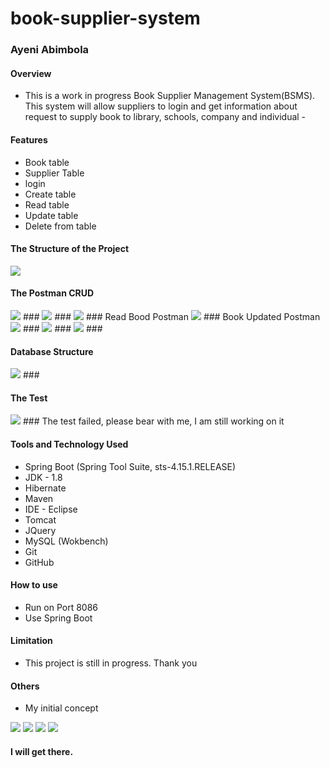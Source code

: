 # book-supplier-system
### 
### Ayeni Abimbola 
#### Overview
- This is a work in progress Book Supplier Management System(BSMS). This system will allow suppliers to login and get information about request to supply book to library, schools, company and individual -

#### Features <br>
* Book table
* Supplier Table
* login
* Create table
* Read table
* Update table
* Delete from table

#### The Structure of the Project <br>
<img src = "Project Structure.jpg">

#### The Postman CRUD <br>
<img src = "First Read book postman.jpg">
###

<img src = "Book Created Postman.jpg">
###

<img src = "Read Bood Postman.jpg">
### Read Bood Postman

<img src = "Book Updated Postman.jpg">
### Book Updated Postman

<img src = "Delete book 15 postman.jpg">
### 


<img src = "Book 15 Deleted postman.jpg">
### 

<img src = "postman console 2.jpg">
###

#### Database Structure
<img src = "Database Table Workbench.jpg">
### 

#### The Test
<img src = "Book Junit Test Failed.jpg">
### The test failed, please bear with me, I am still working on it

#### Tools and Technology Used
* Spring Boot (Spring Tool Suite, sts-4.15.1.RELEASE)
* JDK - 1.8
* Hibernate
* Maven
* IDE - Eclipse
* Tomcat
* JQuery
* MySQL (Wokbench)
* Git
* GitHub


#### How to use
* Run on Port 8086 <br>
* Use Spring Boot

#### Limitation
* This project is still in progress.  Thank you <br>

#### Others
* My initial concept  <br>
<img src = "conceptual ERD of BSMS1.jpg">

<img src = "conceptual ERD of BSMS2.jpg">

<img src = "Logical ERD of BSMS1.jpg">


<img src = "Logical ERD of BSMS2.jpg">


#### I will get there. 
